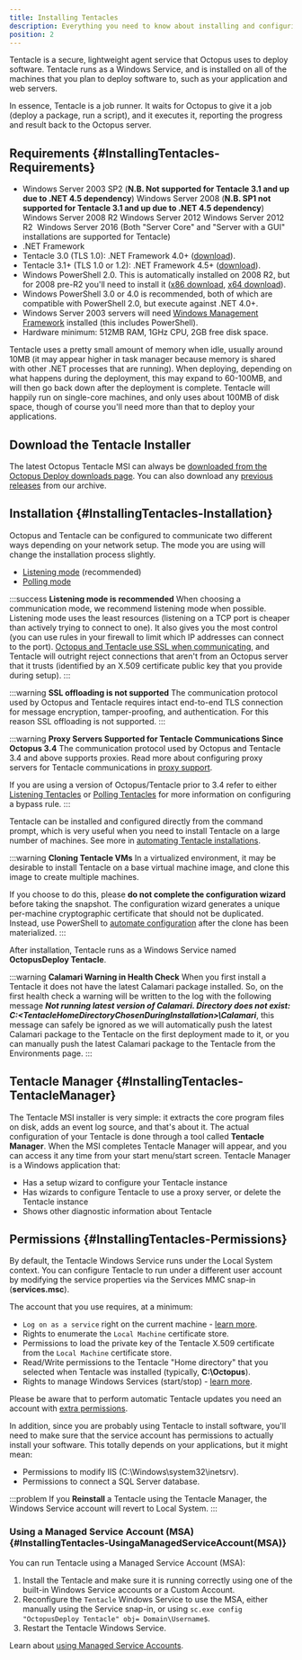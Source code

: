 ```yaml
---
title: Installing Tentacles
description: Everything you need to know about installing and configuring Octopus Tentacles for use with your deployments.
position: 2
---
```


Tentacle is a secure, lightweight agent service that Octopus uses to deploy software. Tentacle runs as a Windows Service, and is installed on all of the machines that you plan to deploy software to, such as your application and web servers.

In essence, Tentacle is a job runner. It waits for Octopus to give it a job (deploy a package, run a script), and it executes it, reporting the progress and result back to the Octopus server.

## Requirements {#InstallingTentacles-Requirements}

- Windows Server 2003 SP2 (**N.B. Not supported for Tentacle 3.1 and up due to .NET 4.5 dependency**)
  Windows Server 2008 (**N.B. SP1 not supported for Tentacle 3.1 and up due to .NET 4.5 dependency**)
  Windows Server 2008 R2
  Windows Server 2012
  Windows Server 2012 R2 
  Windows Server 2016
  (Both "Server Core" and "Server with a GUI" installations are supported for Tentacle)
- .NET Framework
- Tentacle 3.0 (TLS 1.0): .NET Framework 4.0+ ([download](http://www.microsoft.com/en-au/download/details.aspx?id=17851)).
- Tentacle 3.1+ (TLS 1.0 or 1.2): .NET Framework 4.5+ ([download](http://www.microsoft.com/en-au/download/details.aspx?id=42643)).
- Windows PowerShell 2.0. This is automatically installed on 2008 R2, but for 2008 pre-R2 you'll need to install it ([x86 download](http://www.microsoft.com/download/en/details.aspx?id=11829&amp;__hstc=254453975.06c54f702f3aed3215f4224e6b75b56f.1380851265147.1386910090621.1387188601891.78&amp;__hssc=254453975.2.1387188601891&amp;__hsfp=4151299608), [x64 download](http://www.microsoft.com/download/en/details.aspx?displaylang=en&amp;id=20430&amp;__hstc=254453975.06c54f702f3aed3215f4224e6b75b56f.1380851265147.1386910090621.1387188601891.78&amp;__hssc=254453975.2.1387188601891&amp;__hsfp=4151299608)).
- Windows PowerShell 3.0 or 4.0 is recommended, both of which are compatible with PowerShell 2.0, but execute against .NET 4.0+.
- Windows Server 2003 servers will need [Windows Management Framework](http://support.microsoft.com/kb/968930?__hstc=254453975.06c54f702f3aed3215f4224e6b75b56f.1380851265147.1386910090621.1387188601891.78&amp;__hssc=254453975.2.1387188601891&amp;__hsfp=4151299608) installed (this includes PowerShell).
- Hardware minimum: 512MB RAM, 1GHz CPU, 2GB free disk space.

Tentacle uses a pretty small amount of memory when idle, usually around 10MB (it may appear higher in task manager because memory is shared with other .NET processes that are running). When deploying, depending on what happens during the deployment, this may expand to 60-100MB, and will then go back down after the deployment is complete. Tentacle will happily run on single-core machines, and only uses about 100MB of disk space, though of course you'll need more than that to deploy your applications.


## Download the Tentacle Installer

The latest Octopus Tentacle MSI can always be [downloaded from the Octopus Deploy downloads page](https://octopus.com/downloads). You can also download any [previous releases](https://octopus.com/downloads/previous) from our archive.

## Installation {#InstallingTentacles-Installation}

Octopus and Tentacle can be configured to communicate two different ways depending on your network setup. The mode you are using will change the installation process slightly.

- [Listening mode](/docs/installation/installing-tentacles/listening-tentacles.md) (recommended)
- [Polling mode](/docs/installation/installing-tentacles/polling-tentacles.md)

:::success
**Listening mode is recommended**
When choosing a communication mode, we recommend listening mode when possible. Listening mode uses the least resources (listening on a TCP port is cheaper than actively trying to connect to one). It also gives you the most control (you can use rules in your firewall to limit which IP addresses can connect to the port). [Octopus and Tentacle use SSL when communicating](/docs/reference/octopus-tentacle-communication/index.md), and Tentacle will outright reject connections that aren't from an Octopus server that it trusts (identified by an X.509 certificate public key that you provide during setup).
:::

:::warning
**SSL offloading is not supported**
The communication protocol used by Octopus and Tentacle requires intact end-to-end TLS connection for message encryption, tamper-proofing, and authentication. For this reason SSL offloading is not supported.
:::

:::warning
**Proxy Servers Supported for Tentacle Communications Since Octopus 3.4**
The communication protocol used by Octopus and Tentacle 3.4 and above supports proxies. Read more about configuring proxy servers for Tentacle communications in [proxy support](/docs/installation/installing-tentacles/proxy-support.md).

If you are using a version of Octopus/Tentacle prior to 3.4 refer to either [Listening Tentacles](/docs/installation/installing-tentacles/listening-tentacles.md) or [Polling Tentacles](/docs/installation/installing-tentacles/polling-tentacles.md) for more information on configuring a bypass rule.
:::

Tentacle can be installed and configured directly from the command prompt, which is very useful when you need to install Tentacle on a large number of machines. See more in [automating Tentacle installations](/docs/installation/installing-tentacles/automating-tentacle-installation.md).

:::warning
**Cloning Tentacle VMs**
In a virtualized environment, it may be desirable to install Tentacle on a base virtual machine image, and clone this image to create multiple machines.

If you choose to do this, please **do not complete the configuration wizard** before taking the snapshot. The configuration wizard generates a unique per-machine cryptographic certificate that should not be duplicated. Instead, use PowerShell to [automate configuration](/docs/installation/installing-tentacles/automating-tentacle-installation.md) after the clone has been materialized.
:::

After installation, Tentacle runs as a Windows Service named **OctopusDeploy Tentacle**.

:::warning
**Calamari Warning in Health Check**
When you first install a Tentacle it does not have the latest Calamari package installed. So, on the first health check a warning will be written to the log with the following message ***Not running latest version of Calamari. Directory does not exist: C:\<TentacleHomeDirectoryChosenDuringInstallation>\Calamari***, this message can safely be ignored as we will automatically push the latest Calamari package to the Tentacle on the first deployment made to it, or you can manually push the latest Calamari package to the Tentacle from the Environments page.
:::

## Tentacle Manager {#InstallingTentacles-TentacleManager}

The Tentacle MSI installer is very simple: it extracts the core program files on disk, adds an event log source, and that's about it. The actual configuration of your Tentacle is done through a tool called **Tentacle Manager**. When the MSI completes Tentacle Manager will appear, and you can access it any time from your start menu/start screen. Tentacle Manager is a Windows application that:

- Has a setup wizard to configure your Tentacle instance
- Has wizards to configure Tentacle to use a proxy server, or delete the Tentacle instance
- Shows other diagnostic information about Tentacle

## Permissions {#InstallingTentacles-Permissions}

By default, the Tentacle Windows Service runs under the Local System context. You can configure Tentacle to run under a different user account by modifying the service properties via the Services MMC snap-in (**services.msc**).

The account that you use requires, at a minimum:

- `Log on as a service` right on the current machine - [learn more](https://technet.microsoft.com/en-us/library/dn221981(v=ws.11).aspx).
- Rights to enumerate the `Local Machine` certificate store.
- Permissions to load the private key of the Tentacle X.509 certificate from the `Local Machine` certificate store.
- Read/Write permissions to the Tentacle "Home directory" that you selected when Tentacle was installed (typically, **C:\Octopus**).
- Rights to manage Windows Services (start/stop) - [learn more](https://social.technet.microsoft.com/wiki/contents/articles/5752.how-to-grant-users-rights-to-manage-services-start-stop-etc.aspx).

Please be aware that to perform automatic Tentacle updates you need an account with [extra permissions](/docs/key-concepts/environments/machine-policies.md#MachinePolicies-TentacleUpdateAccount).

In addition, since you are probably using Tentacle to install software, you'll need to make sure that the service account has permissions to actually install your software. This totally depends on your applications, but it might mean:

- Permissions to modify IIS (C:\Windows\system32\inetsrv).
- Permissions to connect a SQL Server database.

:::problem
If you **Reinstall** a Tentacle using the Tentacle Manager, the Windows Service account will revert to Local System.
:::

### Using a Managed Service Account (MSA) {#InstallingTentacles-UsingaManagedServiceAccount(MSA)}

You can run Tentacle using a Managed Service Account (MSA):

1. Install the Tentacle and make sure it is running correctly using one of the built-in Windows Service accounts or a Custom Account.
2. Reconfigure the `Tentacle` Windows Service to use the MSA, either manually using the Service snap-in, or using `sc.exe config "OctopusDeploy Tentacle" obj= Domain\Username$`.
3. Restart the Tentacle Windows Service.

Learn about [using Managed Service Accounts](https://technet.microsoft.com/en-us/library/dd548356(v=ws.10).aspx).
